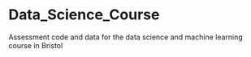 # Data_Science_Course
Assessment code and data for the data science and machine learning course in Bristol 
